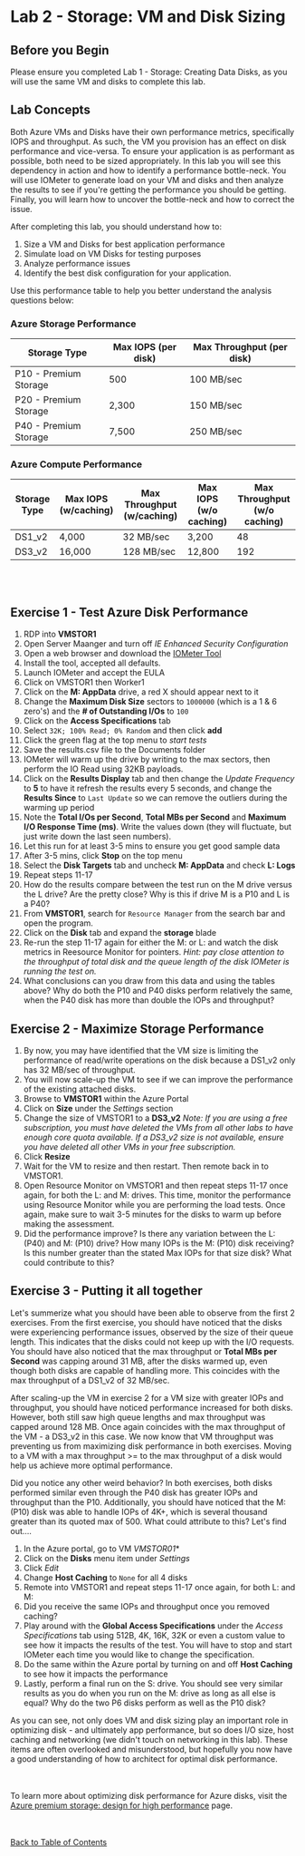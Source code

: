 # Lab 2 - Storage: VM and Disk Sizing


## Before you Begin

Please ensure you completed Lab 1 - Storage: Creating Data Disks, as you will use the same VM and disks to complete this lab.

## Lab Concepts

Both Azure VMs and Disks have their own performance metrics, specifically IOPS and throughput.  As such, the VM you provision has an effect on disk performance and vice-versa.  To ensure your application is as performant as possible, both need to be sized appropriately.  In this lab you will see this dependency in action and how to identify a performance bottle-neck.  You will use IOMeter to generate load on your VM and disks and then analyze the results to see if you're getting the performance you should be getting.  Finally, you will learn how to uncover the bottle-neck and how to correct the issue.

After completing this lab, you should understand how to:
1. Size a VM and Disks for best application performance
2. Simulate load on VM Disks for testing purposes
3. Analyze performance issues 
4. Identify the best disk configuration for your application. 


Use this performance table to help you better understand the analysis questions below:


### Azure Storage Performance

| Storage Type          |  Max IOPS (per disk)  | Max Throughput (per disk) |
|-----------------------|-----------------------|-----------------|
| P10 - Premium Storage |  500                  | 100  MB/sec     |                       
| P20 - Premium Storage |  2,300                | 150 MB/sec      |
| P40 - Premium Storage |  7,500                | 250 MB/sec      | 


### Azure Compute Performance

| Storage Type          |  Max IOPS (w/caching) | Max Throughput (w/caching)  |  Max IOPS (w/o caching) | Max Throughput (w/o caching)  |
|-----------------------|-----------------------|-----------------------------|-------------------------|-------------------------------|
| DS1_v2                |  4,000                | 32  MB/sec                  | 3,200                   | 48     			|
| DS3_v2                |  16,000               | 128 MB/sec                  |	12,800			| 192				|


<br></br>

## Exercise 1 - Test Azure Disk Performance


1. RDP into **VMSTOR1**
2. Open Server Maanger and turn off *IE Enhanced Security Configuration*
3. Open a web browser and download the [IOMeter Tool](https://sourceforge.net/projects/iometer/files/iometer-stable/2006-07-27/iometer-2006.07.27.win32.i386-setup.exe/download)
4. Install the tool, accepted all defaults.
5. Launch IOMeter and accept the EULA
6. Click on VMSTOR1 then Worker1
7. Click on the **M: AppData** drive, a red X should appear next to it
8. Change the **Maximum Disk Size** sectors to `1000000` (which is a 1 & 6 zero's) and the **# of Outstanding I/Os** to `100`
9. Click on the **Access Specifications** tab
10. Select `32K; 100% Read; 0% Random` and then click **add**
11. Click the green flag at the top menu to *start tests*
12. Save the results.csv file to the Documents folder
13. IOMeter will warm up the drive by writing to the max sectors, then perform the IO Read using 32KB payloads.
14. Click on the **Results Display** tab and then change the *Update Frequency* to **5** to have it refresh the results every 5 seconds, and change the **Results Since** to `Last Update` so we can remove the outliers during the warming up period
15. Note the **Total I/Os per Second**, **Total MBs per Second** and **Maximum I/O Response Time (ms)**.  Write the values down (they will fluctuate, but just write down the last seen numbers).
16. Let this run for at least 3-5 mins to ensure you get good sample data
17. After 3-5 mins, click **Stop** on the top menu
18. Select the **Disk Targets** tab and uncheck **M: AppData** and check **L: Logs**
19. Repeat steps 11-17
20. How do the results compare between the test run on the M drive versus the L drive?  Are the pretty close?  Why is this if drive M is a P10 and L is a P40?
21. From **VMSTOR1**, search for `Resource Manager` from the search bar and open the program.
22. Click on the **Disk** tab and expand the **storage** blade 
23. Re-run the step 11-17 again for either the M: or L: and watch the disk metrics in Reesource Monitor for pointers.  *Hint: pay close attention to the throughput of total disk and the queue length of the disk IOMeter is running the test on.*
24. What conclusions can you draw from this data and using the tables above?  Why do both the P10 and P40 disks perform relatively the same, when the P40 disk has more than double the IOPs and throughput?


## Exercise 2 - Maximize Storage Performance
1. By now, you may have identified that the VM size is limiting the performance of read/write operations on the disk because a DS1_v2 only has 32 MB/sec of throughput.
2. You will now scale-up the VM to see if we can improve the performance of the existing attached disks.
3. Browse to **VMSTOR1** within the Azure Portal
4. Click on **Size** under the *Settings* section
5. Change the size of VMSTOR1 to a **DS3_v2**  *Note: If you are using a free subscription, you must have deleted the VMs from all other labs to have enough core quota available.  If a DS3_v2 size is not available, ensure you have deleted all other VMs in your free subscription.*
6. Click **Resize**
7. Wait for the VM to resize and then restart.  Then remote back in to VMSTOR1.
8. Open Resource Monitor on VMSTOR1 and then repeat steps 11-17 once again, for both the L: and M: drives.  This time, monitor the performance using Resource Monitor while you are performing the load tests.  Once again, make sure to wait 3-5 minutes for the disks to warm up before making the assessment.
9. Did the performance improve?  Is there any variation between the L: (P40) and M: (P10) drive?  How many IOPs is the M: (P10) disk receiving?  Is this number greater than the stated Max IOPs for that size disk?  What could contribute to this?


## Exercise 3 - Putting it all together
Let's summerize what you should have been able to observe from the first 2 exercises.  From the first exercise, you should have noticed that the disks were experiencing performance issues, observed by the size of their queue length.  This indicates that the disks could not keep up with the I/O requests.  You should have also noticed that the max throughput or **Total MBs per Second** was capping around 31 MB, after the disks warmed up, even though both disks are capable of handling more.  This coincides with the max throughput of a DS1_v2 of 32 MB/sec.  

After scaling-up the VM in exercise 2 for a VM size with greater IOPs and throughput, you should have noticed performance increased for both disks.  However, both still saw high queue lengths and max throughput was capped around 128 MB.  Once again coincides with the max throughput of the VM - a DS3_v2 in this case.  We now know that VM throughput was preventing us from maximizing disk performance in both exercises.  Moving to a VM with a max throughput >= to the max throughput of a disk would help us achieve more optimal performance.  

Did you notice any other weird behavior?  In both exercises, both disks performed similar even through the P40 disk has greater IOPs and throughput than the P10.  Additionally, you should have noticed that the M: (P10) disk was able to handle IOPs of 4K+, which is several thousand greater than its quoted max of 500.  What could attribute to this?  Let's find out....

1. In the Azure portal, go to VM *VMSTOR01**
2. Click on the **Disks** menu item under *Settings*
3. Click *Edit*
4. Change **Host Caching** to `None` for all 4 disks
5. Remote into VMSTOR1 and repeat steps 11-17 once again, for both L: and M:
6. Did you receive the same IOPs and throughput once you removed caching?  
7. Play around with the **Global Access Specifications** under the *Access Specifications* tab using 512B, 4K, 16K, 32K or even a custom value to see how it impacts the results of the test.  You will have to stop and start IOMeter each time you would like to change the specification.
8. Do the same within the Azure portal by turning on and off **Host Caching** to see how it impacts the performance
9. Lastly, perform a final run on the S: drive.  You should see very similar results as you do when you run on the M: drive as long as all else is equal?  Why do the two P6 disks perform as well as the P10 disk?

As you can see, not only does VM and disk sizing play an important role in optimizing disk - and ultimately app performance, but so does I/O size, host caching and networking (we didn't touch on networking in this lab).  These items are often overlooked and misunderstood, but hopefully you now have a good understanding of how to architect for optimal disk performance.

<br></br>
To learn more about optimizing disk performance for Azure disks, visit the [Azure premium storage: design for high performance](https://docs.microsoft.com/en-us/azure/virtual-machines/windows/premium-storage-performance) page.

<br></br>
[Back to Table of Contents](./index.md#5-azure-storage)